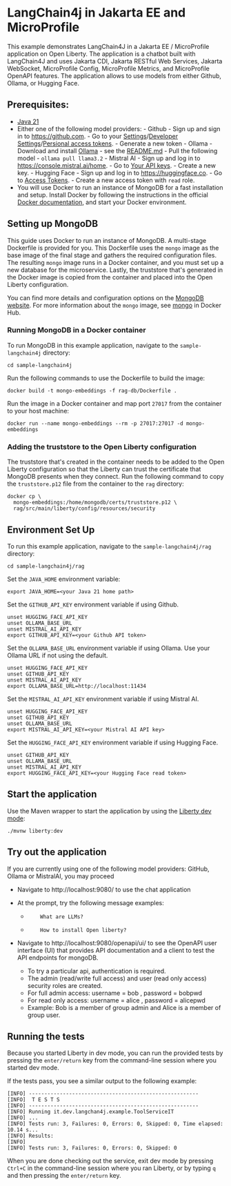 # LangChain4j in Jakarta EE and MicroProfile

This example demonstrates LangChain4J in a Jakarta EE / MicroProfile application on Open Liberty. The application is a chatbot built with LangChain4J and uses Jakarta CDI, Jakarta RESTful Web Services, Jakarta WebSocket, MicroProfile Config, MicroProfile Metrics, and MicroProfile OpenAPI features. The application allows to use models from either Github, Ollama, or Hugging Face.

## Prerequisites:

- [Java 21](https://developer.ibm.com/languages/java/semeru-runtimes/downloads)
- Either one of the following model providers: - Github - Sign up and sign in to https://github.com. - Go to your [Settings](https://github.com/settings/profile)/[Developer Settings](https://github.com/settings/developers)/[Persional access tokens](https://github.com/settings/personal-access-tokens). - Generate a new token - Ollama - Download and install [Ollama](https://ollama.com/download) - see the [README.md](https://github.com/ollama/ollama/blob/main/README.md#ollama) - Pull the following model - `ollama pull llama3.2` - Mistral AI - Sign up and log in to https://console.mistral.ai/home. - Go to [Your API keys](https://console.mistral.ai/api-keys). - Create a new key. - Hugging Face - Sign up and log in to https://huggingface.co. - Go to [Access Tokens](https://huggingface.co/settings/tokens). - Create a new access token with `read` role.
- You will use Docker to run an instance of MongoDB for a fast installation and setup. Install Docker by following the instructions in the official [Docker documentation](https://docs.docker.com/engine/installation), and start your Docker environment.

## Setting up MongoDB

This guide uses Docker to run an instance of MongoDB. A multi-stage Dockerfile is provided for you. This Dockerfile uses the `mongo` image as the base image of the final stage and gathers the required configuration files. The resulting `mongo` image runs in a Docker container, and you must set up a new database for the microservice. Lastly, the truststore that's generated in the Docker image is copied from the container and placed into the Open Liberty configuration.

You can find more details and configuration options on the [MongoDB website](https://docs.mongodb.com/manual/reference/configuration-options/). For more information about the `mongo` image, see [mongo](https://hub.docker.com/_/mongo) in Docker Hub.

### Running MongoDB in a Docker container

To run MongoDB in this example application, navigate to the `sample-langchain4j` directory:

```
cd sample-langchain4j
```

Run the following commands to use the Dockerfile to build the image:

```
docker build -t mongo-embeddings -f rag-db/Dockerfile .
```

Run the image in a Docker container and map port `27017` from the container to your host machine:

```
docker run --name mongo-embeddings --rm -p 27017:27017 -d mongo-embeddings
```

### Adding the truststore to the Open Liberty configuration

The truststore that's created in the container needs to be added to the Open Liberty configuration so that the Liberty can trust the certificate that MongoDB presents when they connect. Run the following command to copy the `truststore.p12` file from the container to the `rag` directory:

```
docker cp \
  mongo-embeddings:/home/mongodb/certs/truststore.p12 \
  rag/src/main/liberty/config/resources/security
```

## Environment Set Up

To run this example application, navigate to the `sample-langchain4j/rag` directory:

```
cd sample-langchain4j/rag
```

Set the `JAVA_HOME` environment variable:

```
export JAVA_HOME=<your Java 21 home path>
```

Set the `GITHUB_API_KEY` environment variable if using Github.

```
unset HUGGING_FACE_API_KEY
unset OLLAMA_BASE_URL
unset MISTRAL_AI_API_KEY
export GITHUB_API_KEY=<your Github API token>
```

Set the `OLLAMA_BASE_URL` environment variable if using Ollama. Use your Ollama URL if not using the default.

```
unset HUGGING_FACE_API_KEY
unset GITHUB_API_KEY
unset MISTRAL_AI_API_KEY
export OLLAMA_BASE_URL=http://localhost:11434
```

Set the `MISTRAL_AI_API_KEY` environment variable if using Mistral AI.

```
unset HUGGING_FACE_API_KEY
unset GITHUB_API_KEY
unset OLLAMA_BASE_URL
export MISTRAL_AI_API_KEY=<your Mistral AI API key>
```

Set the `HUGGING_FACE_API_KEY` environment variable if using Hugging Face.

```
unset GITHUB_API_KEY
unset OLLAMA_BASE_URL
unset MISTRAL_AI_API_KEY
export HUGGING_FACE_API_KEY=<your Hugging Face read token>
```

## Start the application

Use the Maven wrapper to start the application by using the [Liberty dev mode](https://openliberty.io/docs/latest/development-mode.html):

```
./mvnw liberty:dev
```

## Try out the application

If you are currently using one of the following model providers: GitHub, Ollama or MistralAI, you may proceed

- Navigate to http://localhost:9080/ to use the chat application

- At the prompt, try the following message examples:

  - ```
        What are LLMs?
    ```
  - ```
        How to install Open liberty?
    ```

- Navigate to http://localhost:9080/openapi/ui/ to see the OpenAPI user interface (UI) that provides API documentation and a client to test the API endpoints for mongoDB.
  - To try a particular api, authentication is required.
  - The admin (read/write full access) and user (read only access) security roles are created. 
  - For full admin access: username = bob , password = bobpwd 
  - For read only access: username = alice , password = alicepwd
  - Example: Bob is a member of group admin and Alice is a member of group user.
  
## Running the tests

Because you started Liberty in dev mode, you can run the provided tests by pressing the `enter/return` key from the command-line session where you started dev mode.

If the tests pass, you see a similar output to the following example:

```
[INFO] -------------------------------------------------------
[INFO]  T E S T S
[INFO] -------------------------------------------------------
[INFO] Running it.dev.langchan4j.example.ToolServiceIT
[INFO] ...
[INFO] Tests run: 3, Failures: 0, Errors: 0, Skipped: 0, Time elapsed: 10.14 s...
[INFO] Results:
[INFO]
[INFO] Tests run: 3, Failures: 0, Errors: 0, Skipped: 0
```

When you are done checking out the service, exit dev mode by pressing `Ctrl+C` in the command-line session where you ran Liberty, or by typing `q` and then pressing the `enter/return` key.
